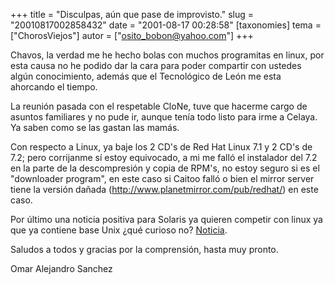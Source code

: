 +++
title = "Disculpas, aún que pase de improvisto."
slug = "20010817002858432"
date = "2001-08-17 00:28:58"
[taxonomies]
tema = ["ChorosViejos"]
autor = ["osito_bobon@yahoo.com"]
+++

Chavos, la verdad me he hecho bolas con muchos programitas en linux, por
esta causa no he podido dar la cara para poder compartir con ustedes
algún conocimiento, además que el Tecnológico de León me esta ahorcando
el tiempo.

La reunión pasada con el respetable CloNe, tuve que hacerme cargo de
asuntos familiares y no pude ir, aunque tenía todo listo para irme a
Celaya. Ya saben como se las gastan las mamás.

Con respecto a Linux, ya baje los 2 CD's de Red Hat Linux 7.1 y 2 CD's
de 7.2; pero corrijanme sí estoy equivocado, a mi me falló el instalador
del 7.2 en la parte de la descompresión y copia de RPM's, no estoy
seguro si es el "downloader program", en este caso si Caitoo falló o
bien el mirror server tiene la versión dañada
(http://www.planetmirror.com/pub/redhat/) en este caso.

Por último una noticia positiva para Solaris ya quieren competir con
linux ya que ya contiene base Unix ¿qué curioso no?
[Noticia](http://www.sun.com/software/solaris/cover/2001-0102/).

Saludos a todos y gracias por la comprensión, hasta muy pronto.

Omar Alejandro Sanchez

